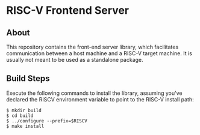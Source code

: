 RISC-V Frontend Server
=========================

About
---------

This repository contains the front-end server library, which facilitates
communication between a host machine and a RISC-V target machine.  It is
usually not meant to be used as a standalone package.

Build Steps
---------------

Execute the following commands to install the library, assuming you've
declared the RISCV environment variable to point to the RISC-V install path:

    $ mkdir build
    $ cd build
    $ ../configure --prefix=$RISCV
    $ make install
